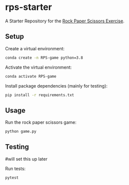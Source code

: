 # rps-starter

A Starter Repository for the [Rock Paper Scissors Exercise](https://github.com/prof-rossetti/intro-to-python/blob/main/exercises/rock-paper-scissors/README.md).

## Setup

Create a virtual environment:

```sh
conda create -n RPS-game python=3.8
```

Activate the virtual environment:

```sh
conda activate RPS-game
```

Install package dependencies (mainly for testing):

```sh
pip install -r requirements.txt
```

## Usage

Run the rock paper scissors game:

```sh
python game.py
```

## Testing
#will set this up later

Run tests:

```sh
pytest
```
